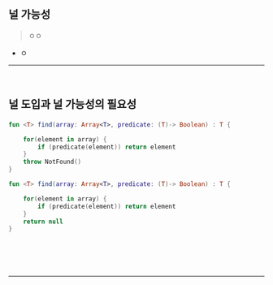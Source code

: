 ## 널 가능성
> ㅇㅇ
* ㅇ

<hr>
<br>

## 널 도입과 널 가능성의 필요성
#### 

```kt
fun <T> find(array: Array<T>, predicate: (T)-> Boolean) : T {

    for(element in array) {
        if (predicate(element)) return element
    }
    throw NotFound()
}
```

```kt
fun <T> find(array: Array<T>, predicate: (T)-> Boolean) : T {

    for(element in array) {
        if (predicate(element)) return element
    }
    return null
}
```

<br>

### 

<br>
<hr>
<br>

